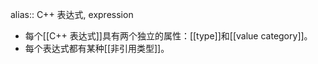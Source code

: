 alias:: C++ 表达式, expression

- 每个[[C++ 表达式]]具有两个独立的属性：[[type]]和[[value category]]。
- 每个表达式都有某种[[非引用类型]]。